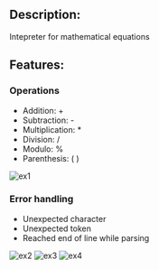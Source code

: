 ## Description:

Intepreter for mathematical equations

## Features:

### Operations

- Addition: +
- Subtraction: -
- Multiplication: *
- Division: /
- Modulo: %
- Parenthesis: ( )

![ex1](https://user-images.githubusercontent.com/57055412/125211097-ef5d8f00-e271-11eb-9df0-6c80bfbd13c5.png)


### Error handling

- Unexpected character
- Unexpected token
- Reached end of line while parsing

![ex2](https://user-images.githubusercontent.com/57055412/125211099-f2587f80-e271-11eb-9826-7652416f0e2c.png)
![ex3](https://user-images.githubusercontent.com/57055412/125211100-f2587f80-e271-11eb-955f-6145d1d0402a.png)
![ex4](https://user-images.githubusercontent.com/57055412/125211101-f2587f80-e271-11eb-8971-d501c78f753b.png)
